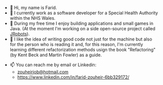 - 👋 Hi, my name is Farid.
- :office: I currently work as a software developer for a Special Health Authority within the NHS Wales.
- 👀 During my free time I enjoy building applications and small games in Java. (At the moment I'm working on a side open-source project called [JRobots](https://github.com/zhrfrd/JRobots)).
- 🌱 I like the idea of writing good code not just for the machine but also for the person who is reading it and, for this reason, I'm currently learning different refactorization methods usign the book "Refactoring" (by Kent Beck and Martin Fowler) as a guide.
<!-- - 💞️ I’m looking to collaborate on  -->
- 📫 You can reach me by email or Linkedin:
  - zouheirjob@hotmail.com
  - https://www.linkedin.com/in/farid-zouheir-6bb329172/

<!---
zhrfrd/zhrfrd is a ✨ special ✨ repository because its `README.md` (this file) appears on your GitHub profile.
You can click the Preview link to take a look at your changes.
--->
